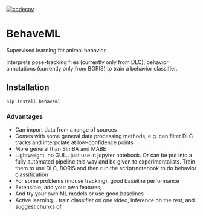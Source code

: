[![codecov](https://codecov.io/gh/benlansdell/behaveml/branch/master/graph/badge.svg?token=PN52Q3UH3G)](https://codecov.io/gh/benlansdell/behaveml)

# BehaveML

Supervised learning for animal behavior.

Interprets pose-tracking files (currently only from DLC), behavior annotations (currently only from BORIS) to train a behavior classifier. 

## Installation

```
pip install behaveml
```

### Advantages

* Can import data from a range of sources
* Comes with some general data processing methods, e.g. can filter DLC tracks and interpolate at low-confidence points
* More general than SimBA and MABE
* Lightweight, no GUI... just use in jupyter notebook. Or can be put into a fully automated pipeline this way
 and be given to experimentalists. Train them to use DLC, BORIS and then run the script/notebook to do behavior classification
* For some problems (mouse tracking), good baseline performance 
* Extensible, add your own features;
* And try your own ML models or use good baselines
* Active learning... train classifier on one video, inference on the rest, and suggest chunks of 
